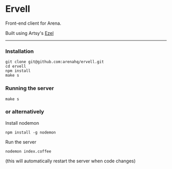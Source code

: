 # Ervell

Front-end client for Arena.

Built using Artsy's [Ezel](https://github.com/artsy/ezel)


* * *

### Installation
	git clone git@github.com:arenahq/ervell.git
	cd ervell
	npm install
	make s

### Running the server
	make s

### or alternatively

Install nodemon
```
npm install -g nodemon
```

Run the server
```
nodemon index.coffee
```

(this will automatically restart the server when code changes)
